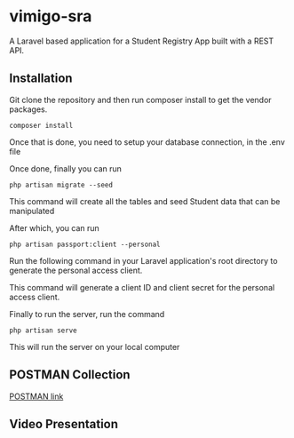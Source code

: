 # vimigo-sra  
A Laravel based application for a Student Registry App built with a REST API.

## Installation
Git clone the repository and then run composer install to get the vendor packages.

    composer install

Once that is done, you need to setup your database connection, in the .env file

Once done, finally you can run

    php artisan migrate --seed

This command will create all the tables and seed Student data that can be manipulated

After which, you can run

    php artisan passport:client --personal

Run the following command in your Laravel application's root directory to generate the personal access client.    
  
This command will generate a client ID and client secret for the personal access client. 

Finally to run the server, run the command

    php artisan serve

This will run the server on your local computer

## POSTMAN Collection
[POSTMAN link](/vimigo-sra.postman_collection.json)
## Video Presentation
